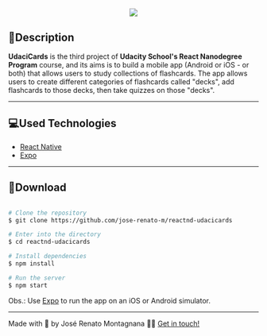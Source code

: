 <h1 align="center">
  <img src="https://ik.imagekit.io/dfw3q47dv0/react_native_logo_B6w0OydOZ.png">
</h1>

## 📝Description

**UdaciCards** is the third project of **Udacity School's React Nanodegree Program** course, and its aims is to build a mobile app (Android or iOS - or both) that allows users to study collections of flashcards. The app allows users to create different categories of flashcards called "decks", add flashcards to those decks, then take quizzes on those "decks".

---

## 💻Used Technologies

- [React Native](https://reactnative.dev/)
- [Expo](https://expo.io/)

---

## 📁Download

```bash

# Clone the repository
$ git clone https://github.com/jose-renato-m/reactnd-udacicards

# Enter into the directory
$ cd reactnd-udacicards

# Install dependencies
$ npm install

# Run the server
$ npm start

```
Obs.: Use [Expo](https://expo.io/) to run the app on an iOS or Android simulator.

---

Made with 💙 by José Renato Montagnana 👋🏻 [Get in touch!](https://www.linkedin.com/in/joserenato-devfullstack/)
